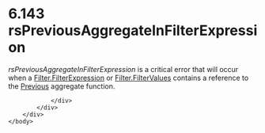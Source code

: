 <html dir="LTR" xmlns:mshelp="http://msdn.microsoft.com/mshelp" xmlns:ddue="http://ddue.schemas.microsoft.com/authoring/2003/5" xmlns:xlink="http://www.w3.org/1999/xlink" xmlns:tool="http://www.microsoft.com/tooltip">
    <head>
        <meta http-equiv="Content-Type" content="text/html; CHARSET=utf-8"></meta>
        <meta name="save" content="history"></meta>
        <title>6.143 rsPreviousAggregateInFilterExpression</title>
        <xml>
            <mshelp:toctitle title="6.143 rsPreviousAggregateInFilterExpression"></mshelp:toctitle>
            <mshelp:rltitle title="[MS-RDL]: rsPreviousAggregateInFilterExpression"></mshelp:rltitle>
            <mshelp:keyword index="A" term="b926a11f-f261-4eec-a94e-f89715170d0d"></mshelp:keyword>
            <mshelp:attr name="DCSext.ContentType" value="open specification"></mshelp:attr>
            <mshelp:attr name="AssetID" value="b926a11f-f261-4eec-a94e-f89715170d0d"></mshelp:attr>
            <mshelp:attr name="TopicType" value="kbRef"></mshelp:attr>
            <mshelp:attr name="DCSext.Title" value="[MS-RDL]: rsPreviousAggregateInFilterExpression" />
        </xml>
    </head>
    <body>
        <div id="header">
            <h1 class="heading">6.143 rsPreviousAggregateInFilterExpression</h1>
        </div>
        <div id="mainSection">
            <div id="mainBody">
                <div id="allHistory" class="saveHistory"></div>
                <div id="sectionSection0" class="section" name="collapseableSection">
                    

<p><i>rsPreviousAggregateInFilterExpression</i> is a critical
error that will occur when a <a href="6cfe60b1-d7e0-4e1e-807e-0ca41147cc29.html">Filter.FilterExpression</a>
or <a href="8da22f74-1dc1-419b-8f80-f22a367d55da.html">Filter.FilterValues</a>
contains a reference to the <a href="3e1da2a1-547f-4b00-b88e-62847bea3419.html">Previous</a>
aggregate function.</p>


                </div>
            </div>
        </div>
    </body>
</html>